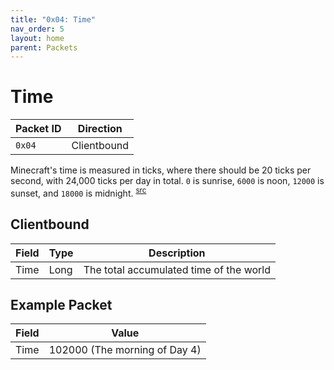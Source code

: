 ```yaml
---
title: "0x04: Time"
nav_order: 5
layout: home
parent: Packets
---
```


# Time

| Packet ID | Direction   |
| --------- | ----------- |
| `0x04`    | Clientbound |

Minecraft's time is measured in ticks, where there should be 20 ticks per second, with 24,000 ticks per day in total. `0` is sunrise, `6000` is noon, `12000` is sunset, and `18000` is midnight. <sup>[src](https://minecraft.wiki/w/Java_Edition_protocol/Packets?oldid=2769730#Time_Update_(0x04))</sup>

## Clientbound

| Field | Type | Description                              |
| ----- | ---- | ---------------------------------------- |
| Time  | Long | The total accumulated time of the world |


## Example Packet

| Field | Value | 
| --- | --- |
| Time | 102000 (The morning of Day 4) |